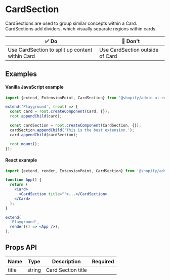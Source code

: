 # CardSection

CardSections are used to group similar concepts within a Card. CardSections add dividers, which visually separate regions within cards.

| ✅ Do                                           | 🛑 Don't                        |
| ----------------------------------------------- | ------------------------------- |
| Use CardSection to split up content within Card | Use CardSection outside of Card |

## Examples

#### Vanilla JavaScript example

```js
import {extend, ExtensionPoint, CardSection} from '@shopify/admin-ui-extensions';

extend('Playground', (root) => {
  const card = root.createComponent(Card, {});
  root.appendChild(card);

  const cardSection = root.createComponent(CardSection, {});
  cardSection.appendChild('This is the best extension.');
  card.appendChild(cardSection);

  root.mount();
});
```

#### React example

```jsx
import {extend, render, ExtensionPoint, CardSection} from '@shopify/admin-ui-extensions-react';

function App() {
  return (
    <Card>
      <CardSection title="">...</CardSection>
    </Card>
  );
}

extend(
  'Playground',
  render(() => <App />),
);
```

## Props API

| Name  | Type   | Description        | Required |
| ----- | ------ | ------------------ | -------- |
| title | string | Card Section title |          |
